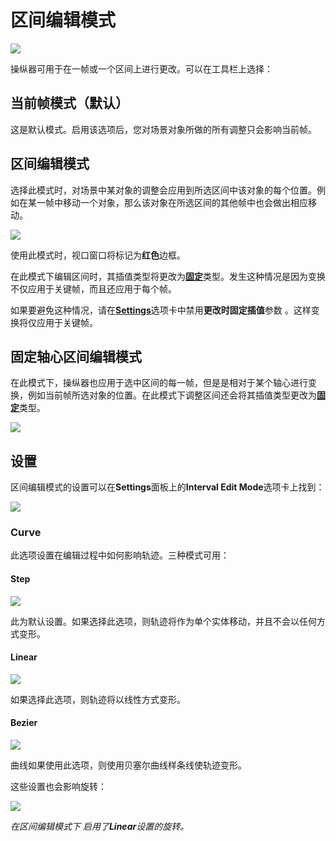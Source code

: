 # 区间编辑模式

![](https://cascadeur.com/images/category/2020/02/21/9a82f921e4f6ffbc8bb7d40ee1c37ce0.png)

操纵器可用于在一帧或一个区间上进行更改。可以在工具栏上选择：

## 当前帧模式（默认）

这是默认模式。启用该选项后，您对场景对象所做的所有调整只会影响当前帧。

## 区间编辑模式

选择此模式时，对场景中某对象的调整会应用到所选区间中该对象的每个位置。例如在某一帧中移动一个对象，那么该对象在所选区间的其他帧中也会做出相应移动。

![](https://cascadeur.com/images/category/2019/08/15/5251fe16a511f49dcbbb7565839973c5.gif)

使用此模式时，视口窗口将标记为**红色**边框。

在此模式下编辑区间时，其插值类型将更改为[**固定**](interpolation.md/#固定插值)类型。发生这种情况是因为变换不仅应用于关键帧，而且还应用于每个帧。

如果要避免这种情况，请在[**Settings**](../../Interface/settings.md)选项卡中禁用**更改时固定插值**参数 。这样变换将仅应用于关键帧。

## 固定轴心区间编辑模式

在此模式下，操纵器也应用于选中区间的每一帧，但是是相对于某个轴心进行变换，例如当前帧所选对象的位置。在此模式下调整区间还会将其插值类型更改为[**固定**](interpolation.md/#固定插值)类型。

![](https://cascadeur.com/images/category/2019/08/15/5006f1ae9f839c8d463f47603a7a9dd9.gif)

## 设置

区间编辑模式的设置可以在**Settings**面板上的**Interval Edit Mode**选项卡上找到：

![](https://cascadeur.com/images/category/2020/09/29/5a8b4808d8f6d06d63ab5e3b31536789.png)

### Curve

此选项设置在编辑过程中如何影响轨迹。三种模式可用：

#### Step

![](https://cascadeur.com/images/category/2020/09/29/fdfce453832bfc5de844140ea076d62e.gif)

此为默认设置。如果选择此选项，则轨迹将作为单个实体移动，并且不会以任何方式变形。

#### Linear

![](https://cascadeur.com/images/category/2020/09/29/678bb3b6dce6374db571b7bc833f4ef1.gif)

如果选择此选项，则轨迹将以线性方式变形。

#### Bezier

![](https://cascadeur.com/images/category/2020/09/29/3b3468f543db85e84e16b4da66b5a60c.gif)

曲线如果使用此选项，则使用贝塞尔曲线样条线使轨迹变形。

这些设置也会影响旋转：

![](https://cascadeur.com/images/category/2020/09/29/d4cdede77e2c597a79bc580199cf4c81.gif)

*在区间编辑模式下 启用了**Linear**设置的旋转。*